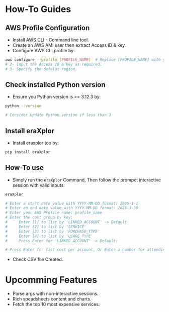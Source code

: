 # How-To Guides

## AWS Profile Configuration

- Install [AWS CLI](https://docs.aws.amazon.com/cli/latest/userguide/getting-started-install.html) - Command line tool.
- Create an AWS AMI user then extract Access ID & key.
- Configure AWS CLI profile by:
```bash
aws configure --profile [PROFILE_NAME]  # Replace [PROFILE_NAME] with your profile name
# 2- Input the Access ID & Key as required.
# 3- Specify the defalut region.
```

## Check installed Python version

- Ensure you Python version is >= 3.12.3 by:
```bash
python --version

# Consider update Python version if less than 3
```

## Install eraXplor 

- Install eraxplor too by:
```bash
pip install eraXplor
```

## How-To use

- Simply run the `eraXplor` Command, Then follow the prompet interactive session with valid inputs:

```bash
eraXplor

# Enter a start date value with YYYY-MM-DD format: 2025-1-1
# Enter an end date value with YYYY-MM-DD format: 2025-3-30
# Enter your AWS Profile name: profile_name
# Enter the cost group by key:
#     Enter [1] to list by 'LINKED_ACCOUNT' -> Default
#     Enter [2] to list by 'SERVICE'
#     Enter [3] to list by 'PURCHASE_TYPE'
#     Enter [4] to list by 'USAGE_TYPE'
#     Press Enter for 'LINKED_ACCOUNT' -> Default:

# Press Enter for list cost per account, Or Enter a number for attending result.
```

- Check CSV file Created.

# Upcomming Features

- Parse args with non-interactive sessions.
- Rich speadsheets content and charts.
- Fetch the top 10 most expensive services.

<!--
if you want automatic monthly exports;
- use cron on linux/macOS or Task Scheduler on windows.
- Example `cron` job monthly *i.e. 1st day of the month at 2 AM.*
bash
0 2 1 * * /usr/bin/python3 /path/to/main.py --profile [PROFILE_NAME] -->


<!-- 

This part of the project documentation focuses on a
**problem-oriented** approach. You'll tackle common
tasks that you might have, with the help of the code
provided in this project.

## How To Add Two Numbers?

You have two numbers and you need to add them together.
You're in luck! The `calculator` package can help you
get this done.

Download the code from this GitHub repository and place
the `calculator/` folder in the same directory as your
Python script:

    your_project/
    │
    ├── calculator/
    │   ├── __init__.py
    │   └── calculations.py
    │
    └── your_script.py

Inside of `your_script.py` you can now import the
`add()` function from the `calculator.calculations`
module:

    # your_script.py
    from calculator.calculations import add

After you've imported the function, you can use it
to add any two numbers that you need to add:

    # your_script.py
    from calculator.calculations import add

    print(add(20, 22))  # OUTPUT: 42.0

You're now able to add any two numbers, and you'll
always get a `float` as a result. -->